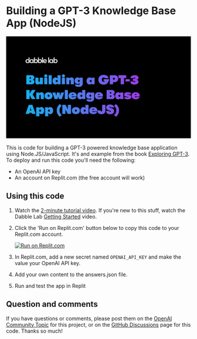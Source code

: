 # Building a GPT-3 Knowledge Base App (NodeJS)

![Building a GPT-3 Knowledge Base App (NodeJS)](./public/images/296-cover.png)

This is code for building a GPT-3 powered knowledge base application using Node.JS/JavaScript. It's and example from the book [Exploring GPT-3](https://www.amazon.com/dp/1800563191). To deploy and run this code you'll need the following:

- An OpenAI API key
- An account on Replit.com (the free account will work)

## Using this code

1. Watch the [2-minute tutorial video](#). If you're new to this stuff, watch the Dabble Lab [Getting Started](#) video.
2. Click the 'Run on Replit.com' button below to copy this code to your Replit.com account.

    [![Run on Replit.com](https://repl.it/badge/github/dabblelab/gptanswers-node)](https://repl.it/github/dabblelab/gptanswers-node)

3. In Replit.com, add a new secret named `OPENAI_API_KEY` and make the value your OpenAI API key. 
4. Add your own content to the answers.json file.
5. Run and test the app in Replit

## Question and comments

If you have questions or comments, please post them on the [OpenAI Community Topic](https://community.openai.com/t/getting-started-with-the-openai-api-and-node-js-javascript/223) for this project, or on the [GitHub Discussions](https://github.com/dabblelab/gptanswers-node/discussions) page for this code. Thanks so much!
